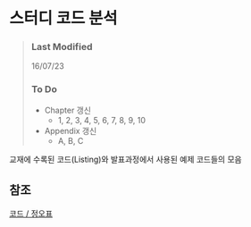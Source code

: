 ﻿# 스터디 코드 분석
> ### Last Modified  
>  16/07/23   
> ### To Do  
>   - Chapter 갱신
>     - 1, 2, 3, 4, 5, 6, 7, 8, 9, 10
>   - Appendix 갱신
>     - A, B, C
>

교재에 수록된 코드(Listing)와 발표과정에서 사용된 예제 코드들의 모음

## 참조
[코드 / 정오표](https://www.manning.com/books/c-plus-plus-concurrency-in-action)  


